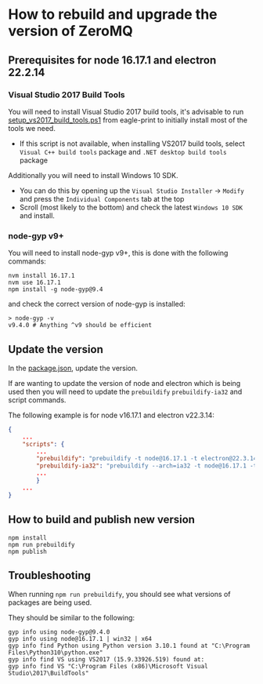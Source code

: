# How to rebuild and upgrade the version of ZeroMQ

## Prerequisites for node 16.17.1 and electron 22.2.14

### Visual Studio 2017 Build Tools

You will need to install Visual Studio 2017 build tools, it's advisable to run [setup_vs2017_build_tools.ps1](https://github.com/GrabCAD/eagle-print/blob/master/scripts/setup_vs2017_build_tools.ps1) from eagle-print to initially install most of the tools we need.

- If this script is not available, when installing VS2017 build tools, select `Visual C++ build tools` package and `.NET desktop build tools` package

Additionally you will need to install Windows 10 SDK.

- You can do this by opening up the `Visual Studio Installer` -> `Modify` and press the `Individual Components` tab at the top
- Scroll (most likely to the bottom) and check the latest `Windows 10 SDK` and install.

### node-gyp v9+

You will need to install node-gyp v9+, this is done with the following commands:

```shell
nvm install 16.17.1
nvm use 16.17.1
npm install -g node-gyp@9.4
```

and check the correct version of node-gyp is installed:

```shell
> node-gyp -v
v9.4.0 # Anything ^v9 should be efficient
```

## Update the version

In the [package.json](../package.json), update the version.

If are wanting to update the version of node and electron which is being used then you will need to update the `prebuildify` `prebuildify-ia32` and script commands.

The following example is for node v16.17.1 and electron v22.3.14:

```json
{
    ...
    "scripts": {
        ...
        "prebuildify": "prebuildify -t node@16.17.1 -t electron@22.3.14 --strip",
        "prebuildify-ia32": "prebuildify --arch=ia32 -t node@16.17.1 -t electron@22.3.14 --strip",
        ...
        }
    ...
}
```

## How to build and publish new version

```shell
npm install
npm run prebuildify
npm publish
```

## Troubleshooting

When running `npm run prebuildify`, you should see what versions of packages are being used.

They should be similar to the following:

```shell
gyp info using node-gyp@9.4.0
gyp info using node@16.17.1 | win32 | x64
gyp info find Python using Python version 3.10.1 found at "C:\Program Files\Python310\python.exe"
gyp info find VS using VS2017 (15.9.33926.519) found at:
gyp info find VS "C:\Program Files (x86)\Microsoft Visual Studio\2017\BuildTools"
```
